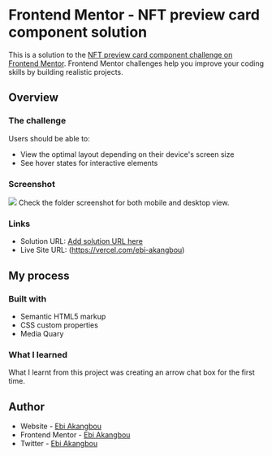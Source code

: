 # Frontend Mentor - NFT preview card component solution

This is a solution to the [NFT preview card component challenge on Frontend Mentor](https://www.frontendmentor.io/challenges/nft-preview-card-component-SbdUL_w0U). Frontend Mentor challenges help you improve your coding skills by building realistic projects. 

## Overview

### The challenge

Users should be able to:

- View the optimal layout depending on their device's screen size
- See hover states for interactive elements

### Screenshot

![](./screenshot.jpg)
Check the folder screenshot for both mobile and desktop view.

### Links

- Solution URL: [Add solution URL here](https://your-solution-url.com)
- Live Site URL: (https://vercel.com/ebi-akangbou)

## My process

### Built with

- Semantic HTML5 markup
- CSS custom properties
- Media Quary


### What I learned

What I learnt from this project was creating an arrow chat box for the first time.


## Author

- Website - [Ebi Akangbou](https://vercel.com/ebi-akangbou)
- Frontend Mentor - [Ebi Akangbou](https://www.frontendmentor.io/profile/yourusername)
- Twitter - [Ebi Akangbou](https://www.twitter.com/EAkangbou)
